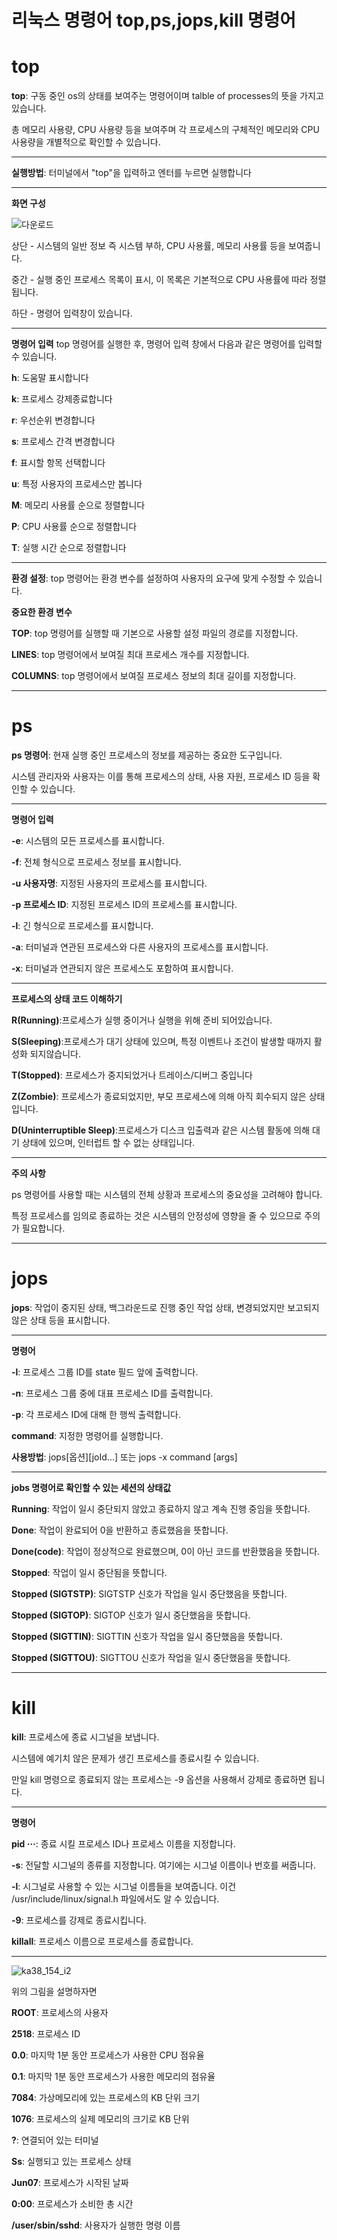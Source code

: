 # 리눅스 명령어 top,ps,jops,kill 명령어
# top 

**top**: 구동 중인 os의 상태를 보여주는 명령어이며 talble of processes의 뜻을 가지고 있습니다.

총 메모리 사용량, CPU 사용량 등을 보여주며 각 프로세스의 구체적인 메모리와 CPU 사용량을 개별적으로 확인할 수 있습니다.

--------------

**실행방법**: 터미널에서 "top"을 입력하고 엔터를 누르면 실행합니다

--------------

**화면 구성**

![다운로드](https://github.com/dlah2375/CH-school/assets/58977239/700e0448-96a3-44f8-9247-adb931c8956c)


상단 - 시스템의 일반 정보 즉 시스템 부하, CPU 사용률, 메모리 사용률 등을 보여줍니다.

중간 - 실행 중인 프로세스 목록이 표시, 이 목록은 기본적으로 CPU 사용률에 따라 정렬됩니다.

하단 - 명령어 입력창이 있습니다.

--------------

**명령어 입력**
top 명령어를 실행한 후, 명령어 입력 창에서 다음과 같은 명령어를 입력할 수 있습니다.


**h**: 도움말 표시합니다

**k**: 프로세스 강제종료합니다

**r**: 우선순위 변경합니다

**s**: 프로세스 간격 변경합니다

**f**: 표시할 항목 선택합니다

**u**: 특정 사용자의 프로세스만 봅니다

**M**: 메모리 사용률 순으로 정렬합니다

**P**: CPU 사용률 순으로 정렬합니다

**T**: 실행 시간 순으로 정렬합니다

--------------

**환경 설정**: top 명령어는 환경 변수를 설정하여 사용자의 요구에 맞게 수정할 수 있습니다.

**중요한 환경 변수**

**TOP**: top 명령어를 실행할 때 기본으로 사용할 설정 파일의 경로를 지정합니다.

**LINES**: top 명령어에서 보여질 최대 프로세스 개수를 지정합니다.

**COLUMNS**: top 명령어에서 보여질 프로세스 정보의 최대 길이를 지정합니다.

--------------
# ps

**ps 명령어**: 현재 실행 중인 프로세스의 정보를 제공하는 중요한 도구입니다.

시스템 관리자와 사용자는 이를 통해 프로세스의 상태, 사용 자원, 프로세스 ID 등을 확인할 수 있습니다.

--------------

**명령어 입력**

**-e**: 시스템의 모든 프로세스를 표시합니다.

**-f**: 전체 형식으로 프로세스 정보를 표시합니다.

**-u 사용자명**: 지정된 사용자의 프로세스를 표시합니다.

**-p 프로세스 ID**: 지정된 프로세스 ID의 프로세스를 표시합니다.

**-l**: 긴 형식으로 프로세스를 표시합니다.

**-a**: 터미널과 연관된 프로세스와 다른 사용자의 프로세스를 표시합니다.

**-x**: 터미널과 연관되지 않은 프로세스도 포함하여 표시합니다.

--------------

**프로세스의 상태 코드 이해하기**

**R(Running)**:프로세스가 실행 중이거나 실행을 위해 준비 되어있습니다.

**S(Sleeping)**:프로세스가 대기 상태에 있으며, 특정 이벤트나 조건이 발생할 때까지 활성화 되지않습니다.

**T(Stopped)**: 프로세스가 중지되었거나 트레이스/디버그 중입니다

**Z(Zombie)**: 프로세스가 종료되었지만, 부모 프로세스에 의해 아직 회수되지 않은 상태입니다.

**D(Uninterruptible Sleep)**:프로세스가 디스크 입출력과 같은 시스템 활동에 의해 대기 상태에 있으며, 인터럽트 할 수 없는 상태입니다.

--------------

**주의 사항**

ps 명령어를 사용할 때는 시스템의 전체 상황과 프로세스의 중요성을 고려해야 합니다.

특정 프로세스를 임의로 종료하는 것은 시스템의 안정성에 영향을 줄 수 있으므로 주의가 필요합니다.

--------------

# jops

**jops**: 작업이 중지된 상태, 백그라운드로 진행 중인 작업 상태, 변경되었지만 보고되지 않은 상태 등을 표시합니다.

--------------

**명령어**

**-l**: 프로세스 그룹 ID를 state 필드 앞에 출력합니다.

**-n**: 프로세스 그룹 중에 대표 프로세스 ID를 출력합니다.

**-p**: 각 프로세스 ID에 대해 한 행씩 출력합니다.

**command**: 지정한 명령어를 실행합니다.

**사용방법**: jops[옵션][joId...] 또는 jops -x command [args]

--------------

**jobs 명령어로 확인할 수 있는 세션의 상태값**

**Running**: 작업이 일시 중단되지 않았고 종료하지 않고 계속 진행 중임을 뜻합니다.

**Done**: 작업이 완료되어 0을 반환하고 종료했음을 뜻합니다.

**Done(code)**: 작업이 정상적으로 완료했으며, 0이 아닌 코드를 반환했음을 뜻합니다.

**Stopped**: 작업이 일시 중단됨을 뜻합니다.

**Stopped (SIGTSTP)**: SIGTSTP 신호가 작업을 일시 중단했음을 뜻합니다.

**Stopped (SIGTOP)**: SIGTOP 신호가 일시 중단했음을 뜻합니다.

**Stopped (SIGTTIN)**: SIGTTIN 신호가 작업을 일시 중단했음을 뜻합니다.

**Stopped (SIGTTOU)**: SIGTTOU 신호가 작업을 일시 중단했음을 뜻합니다.

--------------

# kill

**kill**: 프로세스에 종료 시그널을 보냅니다.

시스템에 예기치 않은  문제가 생긴 프로세스를 종료시킬 수 있습니다.

만일 kill 명령으로 종료되지 않는 프로세스는 -9 옵션을 사용해서 강제로 종료하면 됩니다.

--------------

**명령어**

**pid ···**: 종료 시킬 프로세스 ID나 프로세스 이름을 지정합니다.

**-s**: 전달할 시그널의 종류를 지정합니다. 여기에는 시그널 이름이나 번호를 써줍니다.

**-l**: 시그널로 사용할 수 있는 시그널 이름들을 보여줍니다. 이건 /usr/include/linux/signal.h 파일에서도 알 수 있습니다.

**-9**: 프로세스를 강제로 종료시킵니다.

**killall**: 프로세스 이름으로 프로세스를 종료합니다.

--------------

![ka38_154_i2](https://github.com/dlah2375/CH-school/assets/58977239/e9a39552-d807-4fe6-9eea-0da4787e9a26)


위의 그림을 설명하자면

**ROOT**: 프로세스의 사용자

**2518**: 프로세스 ID

**0.0**: 마지막 1분 동안 프로세스가 사용한 CPU 점유율

**0.1**: 마지막 1분 동안 프로세스가 사용한 메모리의 점유율

**7084**: 가상메모리에 있는 프로세스의 KB 단위 크기

**1076**: 프로세스의 실제 메모리의 크기로 KB 단위

**?**: 연결되어 있는 터미널

**Ss**: 실행되고 있는 프로세스 상태

**Jun07**: 프로세스가 시작된 날짜

**0:00**: 프로세스가 소비한 총 시간

**/user/sbin/sshd**: 사용자가 실행한 명령 이름
